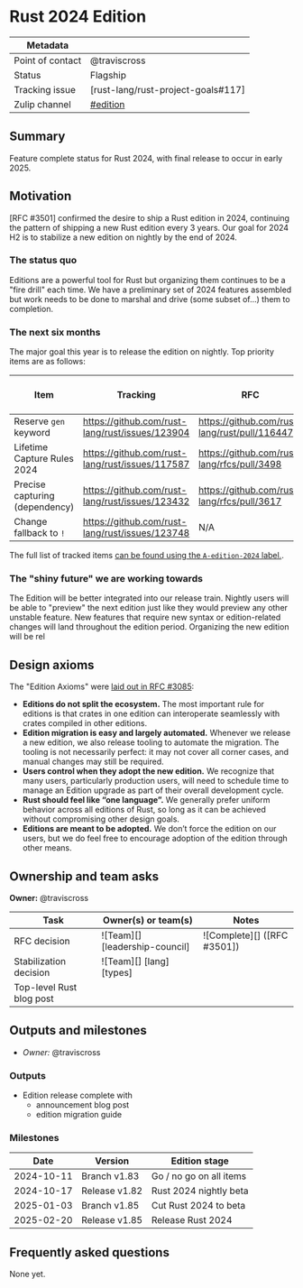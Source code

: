 # Rust 2024 Edition

| Metadata       |                                    |
| ---            | ---                                |
| Point of contact | @traviscross                       |
| Status         | Flagship                           |
| Tracking issue | [rust-lang/rust-project-goals#117] |
| Zulip channel  | [#edition][channel]                |

[channel]: https://rust-lang.zulipchat.com/#narrow/channel/268952-edition
## Summary

Feature complete status for Rust 2024, with final release to occur in early 2025.

## Motivation

[RFC #3501] confirmed the desire to ship a Rust edition in 2024, continuing the pattern of shipping a new Rust edition every 3 years. Our goal for 2024 H2 is to stabilize a new edition on nightly by the end of 2024.

### The status quo

Editions are a powerful tool for Rust but organizing them continues to be a "fire drill" each time. We have a preliminary set of 2024 features assembled but work needs to be done to marshal and drive (some subset of...) them to completion.

### The next six months

The major goal this year is to release the edition on nightly. Top priority items are as follows:

| Item                           | Tracking                                        | RFC                                           | More to do? |
| ------------------------------ | ----------------------------------------------- | --------------------------------------------- | ----------- |
| Reserve `gen` keyword          | https://github.com/rust-lang/rust/issues/123904 | https://github.com/rust-lang/rust/pull/116447 | No.         |
| Lifetime Capture Rules 2024    | https://github.com/rust-lang/rust/issues/117587 | https://github.com/rust-lang/rfcs/pull/3498   | Yes.        |
| Precise capturing (dependency) | https://github.com/rust-lang/rust/issues/123432 | https://github.com/rust-lang/rfcs/pull/3617   | Yes.        |
| Change fallback to `!`         | https://github.com/rust-lang/rust/issues/123748 | N/A                                           | Yes.        |

The full list of tracked items [can be found using the `A-edition-2024` label.](https://github.com/rust-lang/rust/issues?q=label%3AC-tracking-issue+label%3AA-edition-2024).

### The "shiny future" we are working towards

The Edition will be better integrated into our release train. Nightly users will be able to "preview" the next edition just like they would preview any other unstable feature. New features that require new syntax or edition-related changes will land throughout the edition period. Organizing the new edition will be rel

## Design axioms

The "Edition Axioms" were [laid out in RFC #3085](https://rust-lang.github.io/rfcs/3085-edition-2021.html#guide-level-explanation):

* **Editions do not split the ecosystem.** The most important rule for editions is that crates in one edition can interoperate seamlessly with crates compiled in other editions.
* **Edition migration is easy and largely automated.** Whenever we release a new edition, we also release tooling to automate the migration. The tooling is not necessarily perfect: it may not cover all corner cases, and manual changes may still be required. 
* **Users control when they adopt the new edition.** We recognize that many users, particularly production users, will need to schedule time to manage an Edition upgrade as part of their overall development cycle.
* **Rust should feel like “one language”.** We generally prefer uniform behavior across all editions of Rust, so long as it can be achieved without compromising other design goals. 
* **Editions are meant to be adopted.** We don’t force the edition on our users, but we do feel free to encourage adoption of the edition through other means.

## Ownership and team asks

**Owner:** @traviscross

| Task                     | Owner(s) or team(s)            | Notes                       |
| ------------------------ | ------------------------------ | --------------------------- |
| RFC decision             | ![Team][] [leadership-council] | ![Complete][] ([RFC #3501]) |
| Stabilization decision   | ![Team][] [lang] [types]       |                             |
| Top-level Rust blog post |                                |                             |

## Outputs and milestones

* *Owner:* @traviscross

### Outputs

* Edition release complete with
    * announcement blog post
    * edition migration guide

### Milestones

| Date       | Version       | Edition stage           |
| ---------- | ------------- | ----------------------- |
| 2024-10-11 | Branch  v1.83 | Go / no go on all items |
| 2024-10-17 | Release v1.82 | Rust 2024 nightly beta  |
| 2025-01-03 | Branch  v1.85 | Cut Rust 2024 to beta   |
| 2025-02-20 | Release v1.85 | Release Rust 2024       |

## Frequently asked questions

None yet.